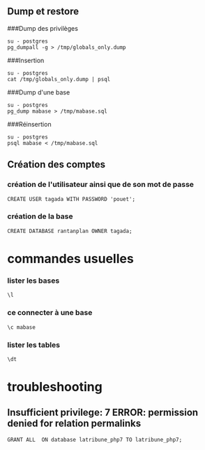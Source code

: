 ## Dump et restore
###Dump des privilèges
```
su - postgres
pg_dumpall -g > /tmp/globals_only.dump
```
###Insertion
```
su - postgres
cat /tmp/globals_only.dump | psql
```

###Dump d'une base 
```
su - postgres
pg_dump mabase > /tmp/mabase.sql
```
###Réinsertion 
```
su - postgres
psql mabase < /tmp/mabase.sql
```
## Création des comptes
### création de l'utilisateur ainsi que de son mot de passe
```
CREATE USER tagada WITH PASSWORD 'pouet';
```
### création de la base
```
CREATE DATABASE rantanplan OWNER tagada;
```
# commandes usuelles
### lister les bases
```
\l
```
### ce connecter à une base
```
\c mabase
```
### lister les tables
```
\dt
```
# troubleshooting

## Insufficient privilege: 7 ERROR:  permission denied for relation permalinks
```
GRANT ALL  ON database latribune_php7 TO latribune_php7;
```
